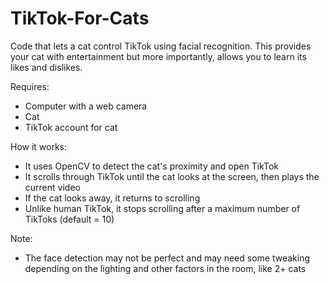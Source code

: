# TikTok-For-Cats
Code that lets a cat control TikTok using facial recognition. This provides your cat with entertainment but more importantly, allows you to learn its likes and dislikes.

Requires:
- Computer with a web camera
- Cat
- TikTok account for cat

How it works:
- It uses OpenCV to detect the cat's proximity and open TikTok
- It scrolls through TikTok until the cat looks at the screen, then plays the current video
- If the cat looks away, it returns to scrolling
- Unlike human TikTok, it stops scrolling after a maximum number of TikToks (default = 10)

Note:
- The face detection may not be perfect and may need some tweaking depending on the lighting and other factors in the room, like 2+ cats
